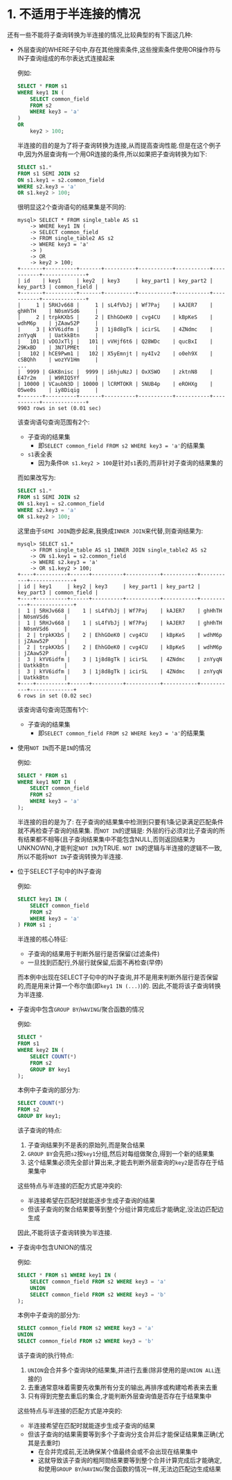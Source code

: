 # 1. 不适用于半连接的情况

还有一些不能将子查询转换为半连接的情况,比较典型的有下面这几种:

- 外层查询的WHERE子句中,存在其他搜索条件,这些搜索条件使用OR操作符与IN子查询组成的布尔表达式连接起来

    例如:

    ```sql
    SELECT * FROM s1 
    WHERE key1 IN (
        SELECT common_field
        FROM s2
        WHERE key3 = 'a'
    )
    OR 
        key2 > 100;
    ```
    
    半连接的目的是为了将子查询转换为连接,从而提高查询性能.但是在这个例子中,因为外层查询有一个用OR连接的条件,所以如果把子查询转换为如下:
    
    ```sql
    SELECT s1.*
    FROM s1 SEMI JOIN s2
    ON s1.key1 = s2.common_field
    WHERE s2.key3 = 'a'
    OR s1.key2 > 100;
    ```
    
    很明显这2个查询语句的结果集是不同的:

    ```
    mysql> SELECT * FROM single_table AS s1
        -> WHERE key1 IN (
        -> SELECT common_field
        -> FROM single_table2 AS s2
        -> WHERE key3 = 'a'
        -> )
        -> OR
        -> key2 > 100;
    +-------+----------+-------+----------+-----------+-----------+-----------+--------------+
    | id    | key1     | key2  | key3     | key_part1 | key_part2 | key_part3 | common_field |
    +-------+----------+-------+----------+-----------+-----------+-----------+--------------+
    |     1 | 5RHJv668 |     1 | sL4fVbJj | Wf7Paj    | kAJER7    | ghHhTH    | N0smVSd6     |
    |     2 | trpkKXbS |     2 | EhhGOeK0 | cvg4CU    | kBpKeS    | wdhM6p    | jZAaw52P     |
    |     3 | kYV6idfm |     3 | 1j8d8gTk | icirSL    | 4ZNdmc    | znYyqN    | UatkkBtn     |
    |   101 | vDOJxTlj |   101 | vVHjf6t6 | Q28WDc    | qucBxI    | 29KxBD    | 3N7lPMEt     |
    |   102 | hCE9Pwm1 |   102 | X5yEmnjt | ny4Iv2    | o0eh9X    | cSBQhh    | wozYV1Hm     |
    ...
    |  9999 | GkK8nisc |  9999 | i6hjuNzJ | OxXSWO    | zktnN8    | E47r2m    | W9RIQ5Yf     |
    | 10000 | VCaubN3D | 10000 | lCRMTOKR | 5NUB4p    | eROHXg    | O5we0s    | iy8Diqig     |
    +-------+----------+-------+----------+-----------+-----------+-----------+--------------+
    9903 rows in set (0.01 sec)
    ```

    该查询语句查询范围有2个:

    - 子查询的结果集
      - 即`SELECT common_field FROM s2 WHERE key3 = 'a'`的结果集
    - `s1`表全表
      - 因为条件`OR s1.key2 > 100`是针对`s1`表的,而非针对子查询的结果集的

    而如果改写为:
    
    ```sql
    SELECT s1.*
    FROM s1 SEMI JOIN s2
    ON s1.key1 = s2.common_field
    WHERE s2.key3 = 'a'
    OR s1.key2 > 100;
    ```
    
    这里由于`SEMI JOIN`跑步起来,我换成`INNER JOIN`来代替,则查询结果为:

    ```
    mysql> SELECT s1.*
        -> FROM single_table AS s1 INNER JOIN single_table2 AS s2
        -> ON s1.key1 = s2.common_field
        -> WHERE s2.key3 = 'a'
        -> OR s1.key2 > 100;
    +----+----------+------+----------+-----------+-----------+-----------+--------------+
    | id | key1     | key2 | key3     | key_part1 | key_part2 | key_part3 | common_field |
    +----+----------+------+----------+-----------+-----------+-----------+--------------+
    |  1 | 5RHJv668 |    1 | sL4fVbJj | Wf7Paj    | kAJER7    | ghHhTH    | N0smVSd6     |
    |  1 | 5RHJv668 |    1 | sL4fVbJj | Wf7Paj    | kAJER7    | ghHhTH    | N0smVSd6     |
    |  2 | trpkKXbS |    2 | EhhGOeK0 | cvg4CU    | kBpKeS    | wdhM6p    | jZAaw52P     |
    |  2 | trpkKXbS |    2 | EhhGOeK0 | cvg4CU    | kBpKeS    | wdhM6p    | jZAaw52P     |
    |  3 | kYV6idfm |    3 | 1j8d8gTk | icirSL    | 4ZNdmc    | znYyqN    | UatkkBtn     |
    |  3 | kYV6idfm |    3 | 1j8d8gTk | icirSL    | 4ZNdmc    | znYyqN    | UatkkBtn     |
    +----+----------+------+----------+-----------+-----------+-----------+--------------+
    6 rows in set (0.02 sec)
    ```

    该查询语句查询范围有1个:

    - 子查询的结果集
      - 即`SELECT common_field FROM s2 WHERE key3 = 'a'`的结果集

- 使用`NOT IN`而不是`IN`的情况

    例如:
    
    ```sql
    SELECT * FROM s1 
    WHERE key1 NOT IN (
        SELECT common_field
        FROM s2
        WHERE key3 = 'a'
    );
    ```
    
    半连接的目的是为了: 在子查询的结果集中检测到只要有1条记录满足匹配条件就不再检查子查询的结果集.
    而`NOT IN`的逻辑是: 外层的行必须对比子查询的所有结果都不相等(且子查询结果集中不能包含NULL,否则返回结果为UNKNOWN),才能判定`NOT IN`为TRUE.
    `NOT IN`的逻辑与半连接的逻辑不一致,所以不能将`NOT IN`子查询转换为半连接.

- 位于SELECT子句中的IN子查询

    例如:
    
    ```sql
    SELECT key1 IN (
        SELECT common_field
        FROM s2
        WHERE key3 = 'a'
    ) FROM s1 ;
    ```
    
    半连接的核心特征:

    - 子查询的结果用于判断外层行是否保留(过滤条件)
    - 一旦找到匹配行,外层行就保留,后面不再检查(早停)

    而本例中出现在SELECT子句中的IN子查询,并不是用来判断外层行是否保留的,而是用来计算一个布尔值(即`key1 IN (...)`)的.
    因此,不能将该子查询转换为半连接.

- 子查询中包含`GROUP BY`/`HAVING`/聚合函数的情况

    例如:

    ```sql
    SELECT *
    FROM s1 
    WHERE key2 IN (
        SELECT COUNT(*)
        FROM s2
        GROUP BY key1
    );
    ```

    本例中子查询的部分为:
    
    ```sql
    SELECT COUNT(*)
    FROM s2
    GROUP BY key1;
    ```
    
    该子查询的特点:

    1. 子查询结果列不是表的原始列,而是聚合结果
    2. `GROUP BY`会先把`s2`按`key1`分组,然后对每组做聚合,得到一个新的结果集
    3. 这个结果集必须先全部计算出来,才能去判断外层查询的`key2`是否存在于结果集中

    这些特点与半连接的匹配方式是冲突的:

    - 半连接希望在匹配时就能逐步生成子查询的结果
    - 但该子查询的聚合结果要等到整个分组计算完成后才能确定,没法边匹配边生成

    因此,不能将该子查询转换为半连接.

- 子查询中包含UNION的情况

    例如:
    
    ```sql
    SELECT * FROM s1 WHERE key1 IN (
        SELECT common_field FROM s2 WHERE key3 = 'a' 
        UNION
        SELECT common_field FROM s2 WHERE key3 = 'b'
    );
    ```
    
    本例中子查询的部分为:
    
    ```sql
    SELECT common_field FROM s2 WHERE key3 = 'a' 
    UNION
    SELECT common_field FROM s2 WHERE key3 = 'b'
    ```
    
    该子查询的执行特点:

    1. `UNION`会合并多个查询块的结果集,并进行去重(除非使用的是`UNION ALL`连接的)
    2. 去重通常意味着需要先收集所有分支的输出,再排序或构建哈希表来去重
    3. 只有得到完整去重后的集合,才能判断外层查询值是否存在于结果集中

    这些特点与半连接的匹配方式是冲突的:

    - 半连接希望在匹配时就能逐步生成子查询的结果
    - 但该子查询的结果需要等到多个子查询分支合并后才能保证结果集正确(尤其是去重时)
      - 在合并完成前,无法确保某个值最终会或不会出现在结果集中
      - 这就导致该子查询的粗阿勋结果要等到整个合并计算完成后才能确定,和使用`GROUP BY`/`HAVING`/聚合函数的情况一样,无法边匹配边生成结果

